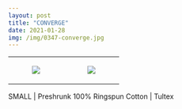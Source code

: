 ```yaml
---
layout: post
title: "CONVERGE"
date: 2021-01-28
img: /img/0347-converge.jpg
---
```




<table style="width:100%;"><tr><td style="vertical-align:top;">
      <figure class="tmblr-full" data-orig-height="2048" data-orig-width="1365" data-orig-src="https://concertshirts.netlify.app/shirts/0347/0347-01.jpg"><img src="https://64.media.tumblr.com/4b45d4e53fdff5ff2a056c0e08e24592/05512c88258b0c3f-9b/s540x810/f518d70e3d17e43bbadee4a464399100e29e54da.jpg" data-orig-height="2048" data-orig-width="1365" data-orig-src="https://concertshirts.netlify.app/shirts/0347/0347-01.jpg"/></figure></td>
    <td style="vertical-align:top;">
      <figure class="tmblr-full" data-orig-height="2048" data-orig-width="1365" data-orig-src="https://concertshirts.netlify.app/shirts/0347/0347-02.jpg"><img src="https://64.media.tumblr.com/fc21134527051210d2489a32767f419f/05512c88258b0c3f-0c/s540x810/5bcf596b5a9e49cd7c3fc864ec97766c11eb619b.jpg" data-orig-height="2048" data-orig-width="1365" data-orig-src="https://concertshirts.netlify.app/shirts/0347/0347-02.jpg"/></figure></td>
  </tr></table><p>
  SMALL | Preshrunk 100% Ringspun Cotton | Tultex
</p>
